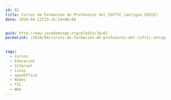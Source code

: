 ```yaml
---
id: 81
title: Cursos de Formación de Profesores del ISFTIC (antiguo CNICE)
date: 2010-04-12T13:16:54+00:00


guid: http://www.josedomingo.org/pledin/?p=81
permalink: /2010/04/cursos-de-formacion-de-profesores-del-isftic-antiguo-cnice/

  
tags:
  - Cursos
  - Educación
  - Internet
  - Linux
  - openOffice
  - Redes
  - TIC
  - Web
---
```


